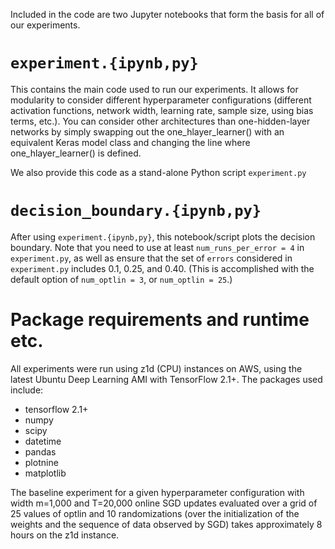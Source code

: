Included in the code are two Jupyter notebooks that form the basis for all of our experiments.
# `experiment.{ipynb,py}`
This contains the main code used to run our experiments.  It allows for modularity to consider different hyperparameter configurations (different activation functions, network width, learning rate, sample size, using bias terms, etc.).  You can consider other architectures than one-hidden-layer networks by simply swapping out the one_hlayer_learner() with an equivalent Keras model class and changing the line where one_hlayer_learner() is defined.

We also provide this code as a stand-alone Python script `experiment.py` 

# `decision_boundary.{ipynb,py}`
After using `experiment.{ipynb,py}`, this notebook/script plots the decision boundary.  Note that you need to use at least `num_runs_per_error = 4` in `experiment.py`, as well as ensure that the set of `errors` considered in `experiment.py` includes 0.1, 0.25, and 0.40.  (This is accomplished with the default option of `num_optlin = 3`, or `num_optlin = 25`.)

# Package requirements and runtime etc.
All experiments were run using z1d (CPU) instances on AWS, using the latest Ubuntu Deep Learning AMI with TensorFlow 2.1+. The packages used include:
* tensorflow 2.1+
* numpy
* scipy
* datetime
* pandas
* plotnine
* matplotlib

The baseline experiment for a given hyperparameter configuration with width m=1,000 and T=20,000 online SGD updates evaluated over a grid of 25 values of optlin and 10 randomizations (over the initialization of the weights and the sequence of data observed by SGD) takes approximately 8 hours on the z1d instance.  
